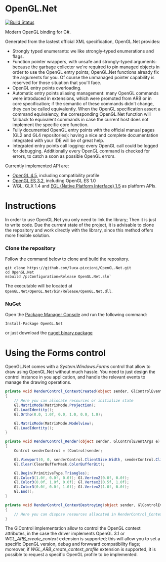 # OpenGL.Net

[![Build Status](https://travis-ci.org/luca-piccioni/OpenGL.Net.svg?branch=master)](https://travis-ci.org/luca-piccioni/OpenGL.Net)

Modern OpenGL binding for C#.

Generated from the lastest official XML specification, OpenGL.Net provides:
- Strongly typed enumerants: we like strongly-typed enumerations and flags. 
- Function pointer wrappers, with unsafe and strongly-typed arguments: because the garbage collector we're required to pin
  managed objects in order to use the OpenGL entry points; OpenGL.Net functions already fix the arguments for you. Of course
  the unmanaged pointer capability is reserved for those situation that you'll face.
- OpenGL entry points overloading.
- Automatic entry points aliasing management: many OpenGL commands were introduced in extensions, which were promoted from ARB
  or in core specification; if the semantic of these commands didn't change, they can be called equivalently. When the OpenGL
  specification assert a command equivalency, the corresponding OpenGL.Net function will fallback to equivalent commands in
  case the current host does not implement the specific core function.
- Fully documented OpenGL entry points with the official manual pages (GL2 and GL4 repositories): having a nice and complete
  documentation integrated with your IDE will be of great help.
- Integrated entry points call logging: every OpenGL call could be logged for debugging. Additionally every OpenGL command is
  checked for errors, to catch a soon as possible OpenGL errors.

Currently implemented API are:
- [OpenGL 4.5](https://www.opengl.org/registry/), including compatibility profile
- [OpenGL ES 3.2](https://www.khronos.org/registry/gles/), including OpenGL ES 1.0
- WGL, GLX 1.4 and [EGL (Native Platform Interface) 1.5](https://www.khronos.org/registry/egl/) as platform APIs.

# Instructions

In order to use OpenGL.Net you only need to link the library; Then it is just to write code.
Due the current state of the project, it is advisable to clone the repository and work directly with the library, since this method offers more flexible solution.

### Clone the repository

Follow the command below to clone and build the repository.

    git clone https://github.com/luca-piccioni/OpenGL.Net.git
    cd OpenGL.Net
    msbuild /p:Configuration=Release OpenGL.Net.sln`

The executable will be located at `OpenGL.Net/OpenGL.Net/bin/Release/OpenGL.Net.dll`.

### NuGet

Open the [Package Manager Console](https://docs.nuget.org/consume/package-manager-console) and run the following command:

    Install-Package OpenGL.Net

or just download the [nuget binary package](https://www.nuget.org/packages/OpenGL.Net/)

# Using the Forms control

OpenGL.Net comes with a *System.Windows.Forms* control that allow to draw using OpenGL.Net without much hassle. You need to just design the control instance in you application, and handle the relevant events to manage the drawing operations.

```C#
private void RenderControl_ContextCreated(object sender, GlControlEventArgs e)
{
	// Here you can allocate resources or initialize state
    Gl.MatrixMode(MatrixMode.Projection);
    Gl.LoadIdentity();
    Gl.Ortho(0.0, 1.0f, 0.0, 1.0, 0.0, 1.0);

    Gl.MatrixMode(MatrixMode.Modelview);
    Gl.LoadIdentity();
}

private void RenderControl_Render(object sender, GlControlEventArgs e)
{
    Control senderControl = (Control)sender;

	Gl.Viewport(0, 0, senderControl.ClientSize.Width, senderControl.ClientSize.Height);
	Gl.Clear(ClearBufferMask.ColorBufferBit);

	Gl.Begin(PrimitiveType.Triangles);
	Gl.Color3(1.0f, 0.0f, 0.0f); Gl.Vertex2(0.0f, 0.0f);
	Gl.Color3(0.0f, 1.0f, 0.0f); Gl.Vertex2(0.5f, 1.0f);
	Gl.Color3(0.0f, 0.0f, 1.0f); Gl.Vertex2(1.0f, 0.0f);
	Gl.End();
}

private void RenderControl_ContextDestroying(object sender, GlControlEventArgs e)
{
    // Here you can dispose resources allocated in RenderControl_ContextCreated
}
```

The GlControl implementation allow to control the OpenGL context attributes, in the case the driver implements OpenGL 3.1 or *WGL_ARB_create_context* extension is supported; this will allow you to set a specific OpenGL version, debug and forwward compatibility flags; moreover, if *WGL_ARB_create_context_profile* extension is supported, it is possible to request a specific OpenGL profile to be implemented.